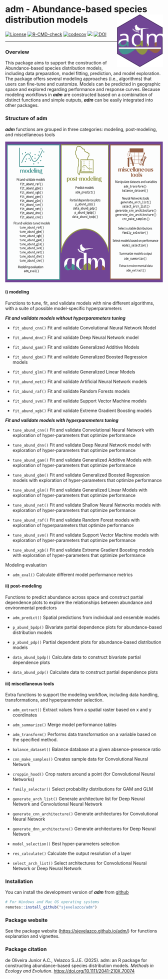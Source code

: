 # adm - Abundance-based species distribution models <img src="man/figures/adm_logo.svg" align="right" style="height:168px;"/>

[![License](https://img.shields.io/badge/license-GPL%20%28%3E=%203%29-lightgrey.svg?style=flat)](http://www.gnu.org/licenses/gpl-3.0.html) [![R-CMD-check](https://github.com/sjevelazco/adm/actions/workflows/R-CMD-check.yaml/badge.svg)](https://github.com/sjevelazco/adm/actions/workflows/R-CMD-check.yaml) [![codecov](https://codecov.io/gh/sjevelazco/adm/graph/badge.svg?token=cKRmbNhn0A)](https://codecov.io/gh/sjevelazco/adm) [![](https://www.repostatus.org/badges/latest/active.svg)](https://www.repostatus.org/#active) [![DOI](https://img.shields.io/badge/DOI-10.1111%2F2041--210X.70074-blue)](https://doi.org/10.1111/2041-210X.70074)

------------------------------------------------------------------------

### Overview

This package aims to support the construction of Abundance-based species distribution models, including data preparation, model fitting, prediction, and model exploration. The package offers several modeling approaches (i.e., algorithms) that users can fine-tune and customize. Models can be predicted in geographic space and explored regarding performance and response curves. Because modeling workflows in ***adm*** are constructed based on a combination of distinct functions and simple outputs, ***adm*** can be easily integrated into other packages.

### Structure of adm

***adm*** functions are grouped in three categories: modeling, post-modeling, and miscellaneous tools

<a href='https://sjevelazco.github.io/adm'><img src="https://raw.githubusercontent.com/sjevelazco/adm/main/man/figures/adm.png" align="centre" height="450"/></a>

#### i) **modeling**

Functions to tune, fit, and validate models with nine different algorithms, with a suite of possible model-specific hyperparameters

***Fit and validate models without hyperparameters tuning***

-   `fit_abund_cnn()` Fit and validate Convolutional Neural Network Model

-   `fit_abund_dnn()` Fit and validate Deep Neural Network model

-   `fit_abund_gam()` Fit and validate Generalized Additive Models

-   `fit_abund_gbm()` Fit and validate Generalized Boosted Regression models

-   `fit_abund_glm()` Fit and validate Generalized Linear Models

-   `fit_abund_net()` Fit and validate Artificial Neural Network models

-   `fit_abund_raf()` Fit and validate Random Forests models

-   `fit_abund_svm()` Fit and validate Support Vector Machine models

-   `fit_abund_xgb()` Fit and validate Extreme Gradient Boosting models

***Fit and validate models with hyperparameters tuning***

-   `tune_abund_cnn()` Fit and validate Convolutional Neural Network with exploration of hyper-parameters that optimize performance

-   `tune_abund_dnn()` Fit and validate Deep Neural Network model with exploration of hyper-parameters that optimize performance

-   `tune_abund_gam()` Fit and validate Generalized Additive Models with exploration of hyper-parameters that optimize performance

-   `tune_abund_gbm()` Fit and validate Generalized Boosted Regression models with exploration of hyper-parameters that optimize performance

-   `tune_abund_glm()` Fit and validate Generalized Linear Models with exploration of hyper-parameters that optimize performance

-   `tune_abund_net()` Fit and validate Shallow Neural Networks models with exploration of hyper-parameters that optimize performance

-   `tune_abund_raf()` Fit and validate Random Forest models with exploration of hyperparameters that optimize performance

-   `tune_abund_svm()` Fit and validate Support Vector Machine models with exploration of hyper-parameters that optimize performance

-   `tune_abund_xgb()` Fit and validate Extreme Gradient Boosting models with exploration of hyper-parameters that optimize performance

Modeling evaluation

-   `adm_eval()` Calculate different model performance metrics

#### ii) **post-modeling**

Functions to predict abundance across space and construct partial dependence plots to explore the relationships between abundance and environmental predictors

-   `adm_predict()` Spatial predictions from individual and ensemble models

-   `p_abund_bpdp()` Bivariate partial dependence plots for abundance-based distribution models

-   `p_abund_pdp()` Partial dependent plots for abundance-based distribution models

-   `data_abund_bpdp()` Calculate data to construct bivariate partial dependence plots

-   `data_abund_pdp()` Calculate data to construct partial dependence plots

#### iii) **miscellaneous tools**

Extra functions to support the modeling workflow, including data handling, transformations, and hyperparameter selection.

-   `adm_extract()` Extract values from a spatial raster based on x and y coordinates

-   `adm_summarize()` Merge model performance tables

-   `adm_transform()` Performs data transformation on a variable based on the specified method.

-   `balance_dataset()` Balance database at a given absence-presence ratio

-   `cnn_make_samples()` Creates sample data for Convolutional Neural Network

-   `croppin_hood()` Crop rasters around a point (for Convolutional Neural Networks)

-   `family_selector()` Select probability distributions for GAM and GLM

-   `generate_arch_list()` Generate architecture list for Deep Neural Network and Convolutional Neural Network

-   `generate_cnn_architecture()` Generate architectures for Convolutional Neural Network

-   `generate_dnn_architecture()` Generate architectures for Deep Neural Network

-   `model_selection()` Best hyper-parameters selection

-   `res_calculate()` Calculate the output resolution of a layer

-   `select_arch_list()` Select architectures for Convolutional Neural Network or Deep Neural Network

### Installation

You can install the development version of ***adm*** from [github](https://github.com/sjevelazco/adm)

``` r
# For Windows and Mac OS operating systems
remotes::install_github("sjevelazco/adm")
```

### Package website

See the package website (<https://sjevelazco.github.io/adm/>) for functions explanation and vignettes.

### Package citation

de Oliveira Junior A.C., Velazco S.J.E. (2025). adm: an R package for constructing abundance-based species distribution models. *Methods in Ecology and Evolution*. <https://doi.org/10.1111/2041-210X.70074>

